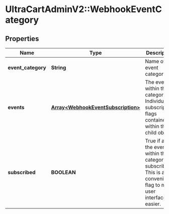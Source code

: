 # UltraCartAdminV2::WebhookEventCategory

## Properties
Name | Type | Description | Notes
------------ | ------------- | ------------- | -------------
**event_category** | **String** | Name of the event category | [optional] 
**events** | [**Array&lt;WebhookEventSubscription&gt;**](WebhookEventSubscription.md) | The events within the category.  Individual subscription flags contained within the child object. | [optional] 
**subscribed** | **BOOLEAN** | True if all the events within this category are subscribed.  This is a convenience flag to make user interfaces easier. | [optional] 


